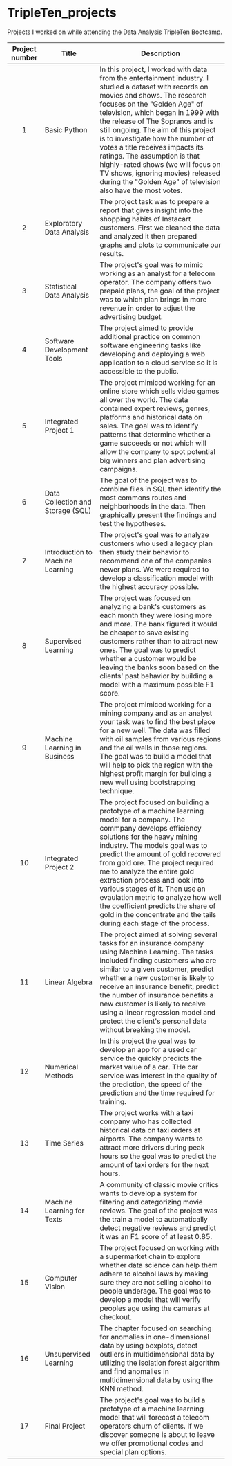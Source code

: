 # TripleTen_projects
Projects I worked on while attending the Data Analysis TripleTen Bootcamp.


| Project number | Title | Description |
| :-----------: | ----------- |----------- |
| 1 | Basic Python | In this project, I worked with data from the entertainment industry. I studied a dataset with records on movies and shows. The research focuses on the "Golden Age" of television, which began in 1999 with the release of The Sopranos and is still ongoing.  The aim of this project is to investigate how the number of votes a title receives impacts its ratings. The assumption is that highly-rated shows (we will focus on TV shows, ignoring movies) released during the "Golden Age" of television also have the most votes. |
| 2 | Exploratory Data Analysis | The project task was to prepare a report that gives insight into the shopping habits of Instacart customers.  First we cleaned the data and analyzed it then prepared graphs and plots to communicate our results. |
| 3 | Statistical Data Analysis | The project's goal was to mimic working as an analyst for a telecom operator.  The company offers two prepaid plans, the goal of the project was to which plan brings in more revenue in order to adjust the advertising budget. |
| 4 | Software Development Tools | The project aimed to provide additional practice on common software engineering tasks like developing and deploying a web application to a cloud service so it is accessible to the public. |
| 5 | Integrated Project 1 | The project mimiced working for an online store which sells video games all over the world.  The data contained expert reviews, genres, platforms and historical data on sales.  The goal was to identify patterns that determine whether a game succeeds or not which will allow the company to spot potential big winners and plan advertising campaigns. |
| 6 | Data Collection and Storage (SQL) | The goal of the project was to combine files in SQL then identify the most commons routes and neighborhoods in the data.  Then graphically present the findings and test the hypotheses. |
| 7 | Introduction to Machine Learning | The project's goal was to analyze customers who used a legacy plan then study their behavior to recommend one of the companies newer plans.  We were required to develop a classification model with the highest accuracy possible. |
| 8 | Supervised Learning | The project was focused on analyzing a bank's customers as each month they were losing more and more.  The bank figured it would be cheaper to save existing customers rather than to attract new ones.  The goal was to predict whether a customer would be leaving the banks soon based on the clients' past behavior by building a model with a maximum possible F1 score. |
| 9 | Machine Learning in Business | The project mimiced working for a mining company and as an analyst your task was to find the best place for a new well.  The data was filled with oil samples from various regions and the oil wells in those regions.  The goal was to build a model that will help to pick the region with the highest profit margin for building a new well using bootstrapping technique. |
| 10 | Integrated Project 2 | The project focused on building a prototype of a machine learning model for a company.  The commpany develops efficiency solutions for the heavy mining industry.  The models goal was to predict the amount of gold recovered from gold ore.  The project required me to analyze the entire gold extraction process and look into various stages of it.  Then use an evaulation metric to analyze how well the coefficient predicts the share of gold in the concentrate and the tails during each stage of the process. |
| 11 | Linear Algebra | The project aimed at solving several tasks for an insurance company using Machine Learning.  The tasks included finding customers who are similar to a given customer, predict whether a new customer is likely to receive an insurance benefit, predict the number of insurance benefits a new customer is likely to receive using a linear regression model and protect the client's personal data without breaking the model. |
| 12 | Numerical Methods | In this project the goal was to develop an app for a used car service the quickly predicts the market value of a car.  THe car service was interest in the quality of the prediction, the speed of the prediction and the time required for training. |
| 13 | Time Series | The project works with a taxi company who has collected historical data on taxi orders at airports.  The company wants to attract more drivers during peak hours so the goal was to predict the amount of taxi orders for the next hours. |
| 14 | Machine Learning for Texts | A community of classic movie critics wants to develop a system for filtering and categorizing movie reviews.  The goal of the project was the train a model to automatically detect negative reviews and predict it was an F1 score of at least 0.85. |
| 15 | Computer Vision | The project focused on working with a supermarket chain to explore whether data science can help them adhere to alcohol laws by making sure they are not selling alcohol to people underage.  The goal was to develop a model that will verify peoples age using the cameras at checkout. |
| 16 | Unsupervised Learning | The chapter focused on searching for anomalies in one-dimensional data by using boxplots, detect outliers in multidimensional data by utilizing the isolation forest algorithm and find anomalies in multidimensional data by using the KNN method. |
| 17 | Final Project | The project's goal was to build a prototype of a machine learning model that will forecast a telecom operators churn of clients.  If we discover someone is about to leave we offer promotional codes and special plan options. |

